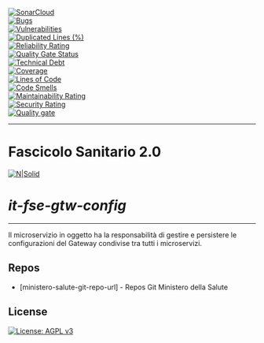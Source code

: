 [![SonarCloud](https://sonarcloud.io/images/project_badges/sonarcloud-black.svg)](https://sonarcloud.io/summary/new_code?id=it.finanze.sanita.fse2%3Agtw-config-ms)
<br/>
[![Bugs](https://sonarcloud.io/api/project_badges/measure?project=it.finanze.sanita.fse2%3Agtw-config-ms&metric=bugs)](https://sonarcloud.io/summary/new_code?id=it.finanze.sanita.fse2%3Agtw-config-ms)
<br/>
[![Vulnerabilities](https://sonarcloud.io/api/project_badges/measure?project=it.finanze.sanita.fse2%3Agtw-config-ms&metric=vulnerabilities)](https://sonarcloud.io/summary/new_code?id=it.finanze.sanita.fse2%3Agtw-config-ms)
<br/>
[![Duplicated Lines (%)](https://sonarcloud.io/api/project_badges/measure?project=it.finanze.sanita.fse2%3Agtw-config-ms&metric=duplicated_lines_density)](https://sonarcloud.io/summary/new_code?id=it.finanze.sanita.fse2%3Agtw-config-ms)
<br/>
[![Reliability Rating](https://sonarcloud.io/api/project_badges/measure?project=it.finanze.sanita.fse2%3Agtw-config-ms&metric=reliability_rating)](https://sonarcloud.io/summary/new_code?id=it.finanze.sanita.fse2%3Agtw-config-ms)
<br/>
[![Quality Gate Status](https://sonarcloud.io/api/project_badges/measure?project=it.finanze.sanita.fse2%3Agtw-config-ms&metric=alert_status)](https://sonarcloud.io/summary/new_code?id=it.finanze.sanita.fse2%3Agtw-config-ms)
<br/>
[![Technical Debt](https://sonarcloud.io/api/project_badges/measure?project=it.finanze.sanita.fse2%3Agtw-config-ms&metric=sqale_index)](https://sonarcloud.io/summary/new_code?id=it.finanze.sanita.fse2%3Agtw-config-ms)
<br/>
[![Coverage](https://sonarcloud.io/api/project_badges/measure?project=it.finanze.sanita.fse2%3Agtw-config-ms&metric=coverage)](https://sonarcloud.io/summary/new_code?id=it.finanze.sanita.fse2%3Agtw-config-ms)
<br/>
[![Lines of Code](https://sonarcloud.io/api/project_badges/measure?project=it.finanze.sanita.fse2%3Agtw-config-ms&metric=ncloc)](https://sonarcloud.io/summary/new_code?id=it.finanze.sanita.fse2%3Agtw-config-ms)
<br/>
[![Code Smells](https://sonarcloud.io/api/project_badges/measure?project=it.finanze.sanita.fse2%3Agtw-config-ms&metric=code_smells)](https://sonarcloud.io/summary/new_code?id=it.finanze.sanita.fse2%3Agtw-config-ms)
<br/>
[![Maintainability Rating](https://sonarcloud.io/api/project_badges/measure?project=it.finanze.sanita.fse2%3Agtw-config-ms&metric=sqale_rating)](https://sonarcloud.io/summary/new_code?id=it.finanze.sanita.fse2%3Agtw-config-ms)
<br/>
[![Security Rating](https://sonarcloud.io/api/project_badges/measure?project=it.finanze.sanita.fse2%3Agtw-config-ms&metric=security_rating)](https://sonarcloud.io/summary/new_code?id=it.finanze.sanita.fse2%3Agtw-config-ms)
<br/>
[![Quality gate](https://sonarcloud.io/api/project_badges/quality_gate?project=it.finanze.sanita.fse2%3Agtw-config-ms)](https://sonarcloud.io/summary/new_code?id=it.finanze.sanita.fse2%3Agtw-config-ms)
<br/>

---

# Fascicolo Sanitario 2.0
[![N|Solid](https://www.sogei.it/content/dam/sogei/loghi/Sogei_logo_304.svg)](https://www.sogei.it/it/sogei-homepage.html)

# _it-fse-gtw-config_


---

Il microservizio in oggetto ha la responsabilità di gestire e persistere le configurazioni del Gateway condivise tra tutti i microservizi.

## Repos
- [ministero-salute-git-repo-url] - Repos Git Ministero della Salute

## License

[![License: AGPL v3](https://img.shields.io/badge/License-AGPL_v3-blue.svg)](https://www.gnu.org/licenses/agpl-3.0)
